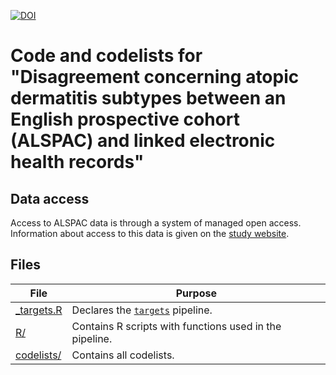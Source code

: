 [![DOI](https://zenodo.org/badge/DOI/10.5281/zenodo.12731490.svg)](https://doi.org/10.5281/zenodo.12731490)
# Code and codelists for "Disagreement concerning atopic dermatitis subtypes between an English prospective cohort (ALSPAC) and linked electronic health records"

## Data access

Access to ALSPAC data is through a system of managed open access. Information about access to this data is given on the [study website](http://www.bristol.ac.uk/alspac/researchers/access/).

## Files

| File                      | Purpose                                                               |
|--------------------|----------------------------------------------------|
| [\_targets.R](_targets.R) | Declares the [`targets`](https://docs.ropensci.org/targets) pipeline. |
| [R/](R/)                  | Contains R scripts with functions used in the pipeline.               |
| [codelists/](codelists/)  | Contains all codelists.                                               |
